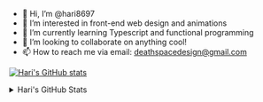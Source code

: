 - 👋 Hi, I’m @hari8697
- 👀 I’m interested in front-end web design and animations
- 🌱 I’m currently learning Typescript and functional programming
- 💞️ I’m looking to collaborate on anything cool!
- 📫 How to reach me via email: deathspacedesign@gmail.com

[![Hari's GitHub stats](https://github-readme-stats.vercel.app/api?username=hari8697)](https://github.com/anuraghazra/github-readme-stats)


<details>
  <summary>Hari's GitHub Stats</summary>

  <img align="left" alt="Hari's GitHub Stats" src="https://github-readme-stats.vercel.app/api?username=hari8697&hide=contribs&count_private=true&show_icons=true&hide_border=false&theme=midnight-purple" />

</details>

<!---
hari8697/hari8697 is a ✨ special ✨ repository because its `README.md` (this file) appears on your GitHub profile.
You can click the Preview link to take a look at your changes.
--->
